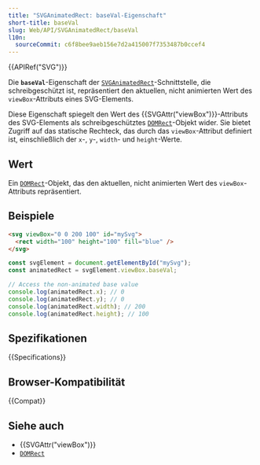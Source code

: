 ```yaml
---
title: "SVGAnimatedRect: baseVal-Eigenschaft"
short-title: baseVal
slug: Web/API/SVGAnimatedRect/baseVal
l10n:
  sourceCommit: c6f8bee9aeb156e7d2a415007f7353487b0ccef4
---
```


{{APIRef("SVG")}}

Die **`baseVal`**-Eigenschaft der [`SVGAnimatedRect`](/de/docs/Web/API/SVGAnimatedRect)-Schnittstelle, die schreibgeschützt ist, repräsentiert den aktuellen, nicht animierten Wert des `viewBox`-Attributs eines SVG-Elements.

Diese Eigenschaft spiegelt den Wert des {{SVGAttr("viewBox")}}-Attributs des SVG-Elements als schreibgeschütztes [`DOMRect`](/de/docs/Web/API/DOMRect)-Objekt wider. Sie bietet Zugriff auf das statische Rechteck, das durch das `viewBox`-Attribut definiert ist, einschließlich der `x`-, `y`-, `width`- und `height`-Werte.

## Wert

Ein [`DOMRect`](/de/docs/Web/API/DOMRect)-Objekt, das den aktuellen, nicht animierten Wert des `viewBox`-Attributs repräsentiert.

## Beispiele

```html
<svg viewBox="0 0 200 100" id="mySvg">
  <rect width="100" height="100" fill="blue" />
</svg>
```

```js
const svgElement = document.getElementById("mySvg");
const animatedRect = svgElement.viewBox.baseVal;

// Access the non-animated base value
console.log(animatedRect.x); // 0
console.log(animatedRect.y); // 0
console.log(animatedRect.width); // 200
console.log(animatedRect.height); // 100
```

## Spezifikationen

{{Specifications}}

## Browser-Kompatibilität

{{Compat}}

## Siehe auch

- {{SVGAttr("viewBox")}}
- [`DOMRect`](/de/docs/Web/API/DOMRect)
